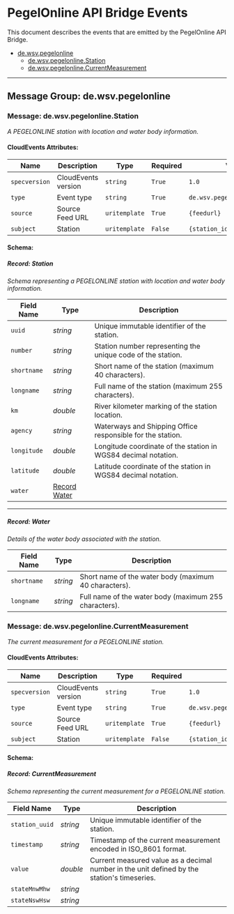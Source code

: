 # PegelOnline API Bridge Events

This document describes the events that are emitted by the PegelOnline API Bridge.

- [de.wsv.pegelonline](#message-group-dewsvpegelonline)
  - [de.wsv.pegelonline.Station](#message-dewsvpegelonlinestation)
  - [de.wsv.pegelonline.CurrentMeasurement](#message-dewsvpegelonlinecurrentmeasurement)

---

## Message Group: de.wsv.pegelonline

### Message: de.wsv.pegelonline.Station

*A PEGELONLINE station with location and water body information.*

#### CloudEvents Attributes:

| **Name**    | **Description** | **Type**     | **Required** | **Value** |
|-------------|-----------------|--------------|--------------|-----------|
| `specversion` | CloudEvents version | `string` | `True` | `1.0` |
| `type` | Event type | `string` | `True` | `de.wsv.pegelonline.Station` |
| `source` | Source Feed URL | `uritemplate` | `True` | `{feedurl}` |
| `subject` | Station | `uritemplate` | `False` | `{station_id}` |

#### Schema:

##### Record: Station

*Schema representing a PEGELONLINE station with location and water body information.*

| **Field Name** | **Type** | **Description** |
|----------------|----------|-----------------|
| `uuid` | *string* | Unique immutable identifier of the station. |
| `number` | *string* | Station number representing the unique code of the station. |
| `shortname` | *string* | Short name of the station (maximum 40 characters). |
| `longname` | *string* | Full name of the station (maximum 255 characters). |
| `km` | *double* | River kilometer marking of the station location. |
| `agency` | *string* | Waterways and Shipping Office responsible for the station. |
| `longitude` | *double* | Longitude coordinate of the station in WGS84 decimal notation. |
| `latitude` | *double* | Latitude coordinate of the station in WGS84 decimal notation. |
| `water` | [Record Water](#record-water) |  |

---

##### Record: Water

*Details of the water body associated with the station.*

| **Field Name** | **Type** | **Description** |
|----------------|----------|-----------------|
| `shortname` | *string* | Short name of the water body (maximum 40 characters). |
| `longname` | *string* | Full name of the water body (maximum 255 characters). |
### Message: de.wsv.pegelonline.CurrentMeasurement

*The current measurement for a PEGELONLINE station.*

#### CloudEvents Attributes:

| **Name**    | **Description** | **Type**     | **Required** | **Value** |
|-------------|-----------------|--------------|--------------|-----------|
| `specversion` | CloudEvents version | `string` | `True` | `1.0` |
| `type` | Event type | `string` | `True` | `de.wsv.pegelonline.CurrentMeasurement` |
| `source` | Source Feed URL | `uritemplate` | `True` | `{feedurl}` |
| `subject` | Station | `uritemplate` | `False` | `{station_id}` |

#### Schema:

##### Record: CurrentMeasurement

*Schema representing the current measurement for a PEGELONLINE station.*

| **Field Name** | **Type** | **Description** |
|----------------|----------|-----------------|
| `station_uuid` | *string* | Unique immutable identifier of the station. |
| `timestamp` | *string* | Timestamp of the current measurement encoded in ISO_8601 format. |
| `value` | *double* | Current measured value as a decimal number in the unit defined by the station's timeseries. |
| `stateMnwMhw` | *string* |  |
| `stateNswHsw` | *string* |  |
